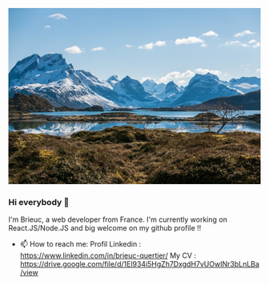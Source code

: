 ![Cover](https://github.com/BrieucQ/BrieucQ/blob/main/img/norvege.jpeg)

### Hi everybody 👋
I'm Brieuc, a web developer from France. I'm currently working on React.JS/Node.JS and big welcome on my github profile !!
- 📫 How to reach me: Profil Linkedin : https://www.linkedin.com/in/brieuc-quertier/
                      My CV : https://drive.google.com/file/d/1El934i5HgZh7DxgdH7vUOwINr3bLnLBa/view
<!--
**BrieucQ/BrieucQ** is a ✨ _special_ ✨ repository because its `README.md` (this file) appears on your GitHub profile.

Here are some ideas to get you started:

- 🔭 I’m currently working on ...
- 🌱 I’m currently learning ...
- 👯 I’m looking to collaborate on ...
- 🤔 I’m looking for help with ...
- 💬 Ask me about ...
- 📫 How to reach me: 
- 😄 Pronouns: ...
- ⚡ Fun fact: ...
-->
